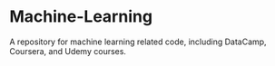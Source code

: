 # Machine-Learning

A repository for machine learning related code, including DataCamp, Coursera, and Udemy courses.
